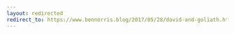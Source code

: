 ```yaml
---
layout: redirected
redirect_to: https://www.bennorris.blog/2017/05/28/david-and-goliath.html
---
```

